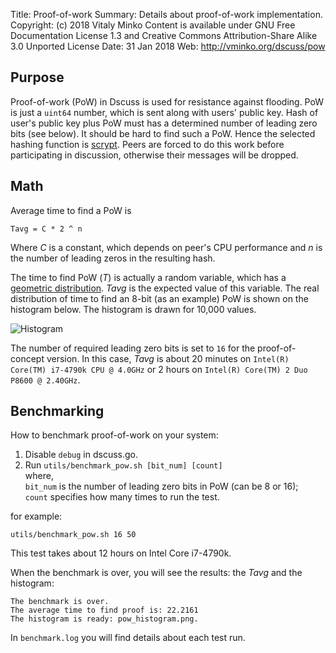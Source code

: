 Title:      Proof-of-work
Summary:    Details about proof-of-work implementation.
Copyright:  (c) 2018 Vitaly Minko
            Content is available under GNU Free Documentation License 1.3 and
            Creative Commons Attribution-Share Alike 3.0 Unported License
Date:       31 Jan 2018
Web:        http://vminko.org/dscuss/pow


Purpose
-------

Proof-of-work (PoW) in Dscuss is used for resistance against flooding. PoW is
just a `uint64` number, which is sent along with users' public key. Hash of
user's public key plus PoW must has a determined number of leading zero bits
(see below).  It should be hard to find such a PoW. Hence the selected hashing
function is [scrypt][scrpt]. Peers are forced to do this work before
participating in discussion, otherwise their messages will be dropped.


Math
----

Average time to find a PoW is

    Tavg = C * 2 ^ n

Where _C_ is a constant, which depends on peer's CPU performance and _n_ is
the number of leading zeros in the resulting hash.

The time to find PoW (_T_) is actually a random variable, which has a
[geometric distribution][geom].  _Tavg_ is the expected value of this variable.
The real distribution of time to find an 8-bit (as an example) PoW is shown on
the histogram below. The histogram is drawn for 10,000 values.

![Histogram][hist]

The number of required leading zero bits is set to `16` for the
proof-of-concept version. In this case, _Tavg_ is about 20 minutes on `Intel(R)
Core(TM) i7-4790k CPU @ 4.0GHz` or 2 hours on `Intel(R) Core(TM) 2 Duo P8600 @
2.40GHz`.


Benchmarking
------------

How to benchmark proof-of-work on your system:

1. Disable `debug` in dscuss.go.
2. Run `utils/benchmark_pow.sh [bit_num] [count]`  
   where,  
   `bit_num` is the number of leading zero bits in PoW (can be 8 or 16);  
   `count` specifies how many times to run the test.  

for example:

    utils/benchmark_pow.sh 16 50

This test takes about 12 hours on Intel Core i7-4790k.

When the benchmark is over, you will see the results: the _Tavg_ and the histogram:

	The benchmark is over.
    The average time to find proof is: 22.2161
    The histogram is ready: pow_histogram.png.

In `benchmark.log` you will find details about each test run.


[geom]: https://en.wikipedia.org/wiki/Geometric_distribution
[scrpt]: http://en.wikipedia.org/wiki/Scrypt
[hist]: /storage/dscuss/illustrations/8bit_pow_histogram.png
